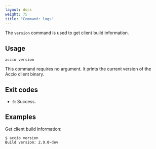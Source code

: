 ```yaml
---
layout: docs
weight: 75
title: "Command: logs"
---
```


The `version` command is used to get client build information.

## Usage
```
accio version
```

This command requires no argument.
It prints the current version of the Accio client binary.

## Exit codes
* `0`: Success.

## Examples
Get client build information:

```
$ accio version
Build version: 2.0.0-dev
```
